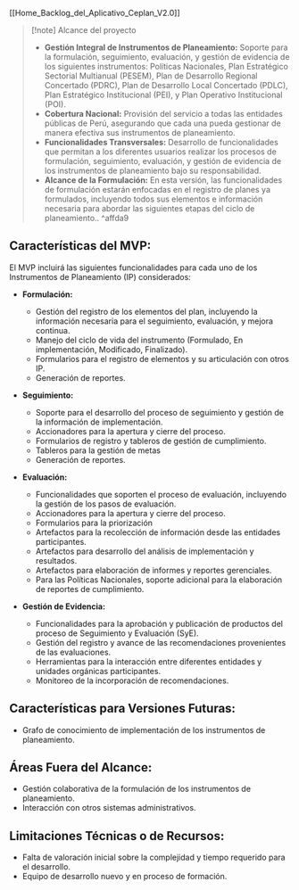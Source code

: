 [[Home_Backlog_del_Aplicativo_Ceplan_V2.0]]

  > [!note] Alcance del proyecto
> -   **Gestión Integral de Instrumentos de Planeamiento:** Soporte para la formulación, seguimiento, evaluación, y gestión de evidencia de los siguientes instrumentos: Políticas Nacionales, Plan Estratégico Sectorial Multianual (PESEM), Plan de Desarrollo Regional Concertado (PDRC), Plan de Desarrollo Local Concertado (PDLC), Plan Estratégico Institucional (PEI), y Plan Operativo Institucional (POI).    
> -   **Cobertura Nacional:** Provisión del servicio a todas las entidades públicas de Perú, asegurando que cada una pueda gestionar de manera efectiva sus instrumentos de planeamiento.    
> -   **Funcionalidades Transversales:** Desarrollo de funcionalidades que permitan a los diferentes usuarios realizar los procesos de formulación, seguimiento, evaluación, y gestión de evidencia de los instrumentos de planeamiento bajo su responsabilidad.    
> -   **Alcance de la Formulación:** En esta versión, las funcionalidades de formulación estarán enfocadas en el registro de planes ya formulados, incluyendo todos sus elementos e información necesaria para abordar las siguientes etapas del ciclo de planeamiento.. ^affda9

## **Características del MVP:**

El MVP incluirá las siguientes funcionalidades para cada uno de los Instrumentos de Planeamiento (IP) considerados:

-   **Formulación:**
    - Gestión del registro de los elementos del plan, incluyendo la información necesaria para el seguimiento, evaluación, y mejora continua.
    - Manejo del ciclo de vida del instrumento (Formulado, En implementación, Modificado, Finalizado).
    - Formularios para el registro de elementos y su articulación con otros IP.
    - Generación de reportes.

-   **Seguimiento:**
    - Soporte para el desarrollo del proceso de seguimiento y gestión de la información de implementación.
    - Accionadores para la apertura y cierre del proceso.
    - Formularios de registro y tableros de gestión de cumplimiento.
    - Tableros para la gestión de metas 
    - Generación de reportes.

-   **Evaluación:**
    - Funcionalidades que soporten el proceso de evaluación, incluyendo la gestión de los pasos de evaluación.
    - Accionadores para la apertura y cierre del proceso.
    - Formularios para la priorización 
    - Artefactos para la recolección de información desde las entidades participantes.
    - Artefactos para desarrollo del análisis de implementación y resultados.
    - Artefactos para elaboración de informes y reportes gerenciales.
    - Para las Políticas Nacionales, soporte adicional para la elaboración de reportes de cumplimiento.

-   **Gestión de Evidencia:**
    - Funcionalidades para la aprobación y publicación de productos del proceso de Seguimiento y Evaluación (SyE).
    - Gestión del registro y avance de las recomendaciones provenientes de las evaluaciones.
    - Herramientas para la interacción entre diferentes entidades y unidades orgánicas participantes.
    - Monitoreo de la incorporación de recomendaciones.

   
## **Características para Versiones Futuras:**

-   Grafo de conocimiento de implementación de los instrumentos de planeamiento.
   
## **Áreas Fuera del Alcance:**
   
-   Gestión colaborativa de la formulación de los instrumentos de planeamiento.
-   Interacción con otros sistemas administrativos.

## **Limitaciones Técnicas o de Recursos:**
   
-   Falta de valoración inicial sobre la complejidad y tiempo requerido para el desarrollo.
-   Equipo de desarrollo nuevo y en proceso de formación.
